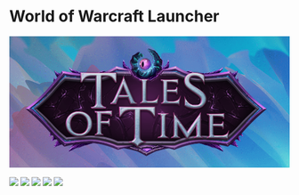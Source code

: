 # World of Warcraft Launcher

![](./media/loading.png)

![](./media/on_server_connect.gif)
![](./media/select_client_and_patch.gif)
![](./media/download_addon.gif)
![](./media/settings.gif)
![](./media/modal.gif)